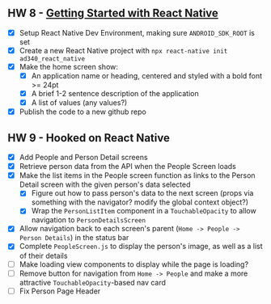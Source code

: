 ## HW 8 - [Getting Started with React Native](https://canvas.northseattle.edu/courses/2206721/assignments/26601681?module_item_id=64995452)
- [x] Setup React Native Dev Environment, making sure `ANDROID_SDK_ROOT` is set
- [x] Create a new React Native project with `npx react-native init ad340_react_native`
- [x] Make the home screen show:
  - [x] An application name or heading, centered and styled with a bold font >= 24pt
  - [x] A brief 1-2 sentence description of the application
  - [x] A list of values (any values?)
- [x] Publish the code to a new github repo
## HW 9 - Hooked on React Native
- [x] Add People and Person Detail screens
- [x] Retrieve person data from the API when the People Screen loads
- [x] Make the list items in the People screen function as links to the Person Detail screen with the given person's data selected
  - [x] Figure out how to pass person's data to the next screen (props via something with the navigator? modify the global context object?)
  - [x] Wrap the `PersonListItem` component in a `TouchableOpacity` to allow navigation to `PersonDetailsScreen`
- [x] Allow navigation back to each screen's parent (`Home -> People -> Person Details`) in the status bar
- [x] Complete `PeopleScreen.js` to display the person's image, as well as a list of their details
- [ ] Make loading view components to display while the page is loading?
- [ ] Remove button for navigation from `Home -> People` and make a more attractive `TouchableOpacity`-based nav card
- [ ] Fix Person Page Header